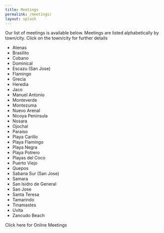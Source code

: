 ```yaml
---
title: Meetings
permalink: /meetings/
layout: splash 
---
```


Our list of meetings is available below. Meetings are listed alphabetically by town/city. Click on the town/city for further details
​
* Atenas
* Brasilito
* Cobano
* Dominical
* Escazu (San Jose)
* Flamingo
* Grecia
* Heredia
* Jaco
* Manuel Antonio
* Monteverde
* Montezuma
* Nuevo Arenal
* Nicoya Peninsula
* Nosara
* Ojochal
* Paraiso
* Playa Carillo
* Playa Flamingo
* Playa Negra
* Playa Potrero
* Playas del Coco
* Puerto Viejo
* Quepos
* Sabana Sur (San Jose)
* Samara
* San Isidro de General
* San Jose
* Santa Teresa
* Tamarindo
* Tinamastes
* Uvita
* Zancudo Beach

Click here for Online Meetings
